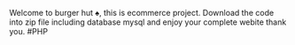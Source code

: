 Welcome to burger hut ♠️, this is ecommerce project. Download the code into zip file including database mysql and enjoy your complete webite thank you.
#PHP
